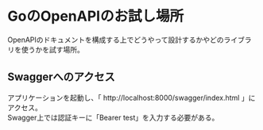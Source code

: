 # GoのOpenAPIのお試し場所
OpenAPIのドキュメントを構成する上でどうやって設計するかやどのライブラリを使うかを試す場所。

## Swaggerへのアクセス
アプリケーションを起動し、「 http://localhost:8000/swagger/index.html 」にアクセス。  
Swagger上では認証キーに「Bearer test」を入力する必要がある。
